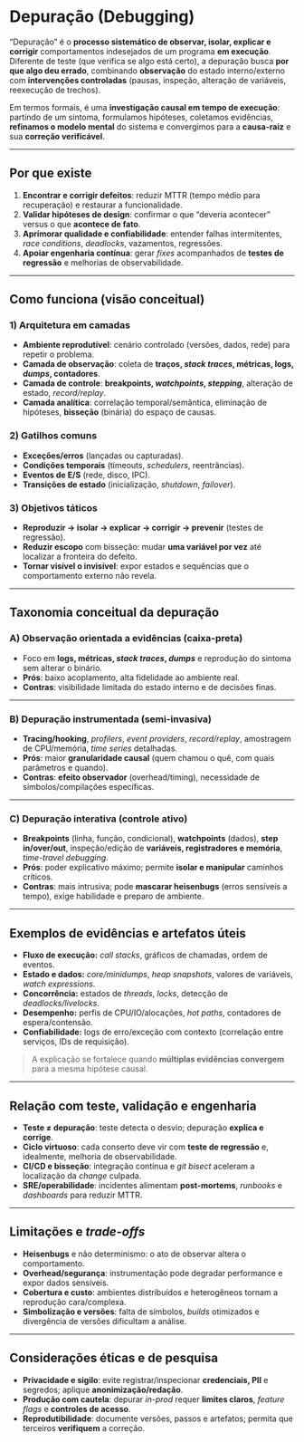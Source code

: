 # Depuração (Debugging)

“Depuração” é o **processo sistemático de observar, isolar, explicar e corrigir** comportamentos indesejados de um programa **em execução**. Diferente de teste (que verifica se algo está certo), a depuração busca **por que algo deu errado**, combinando **observação** do estado interno/externo com **intervenções controladas** (pausas, inspeção, alteração de variáveis, reexecução de trechos).

Em termos formais, é uma **investigação causal em tempo de execução**: partindo de um sintoma, formulamos hipóteses, coletamos evidências, **refinamos o modelo mental** do sistema e convergimos para a **causa-raiz** e sua **correção verificável**.

---

## Por que existe

1. **Encontrar e corrigir defeitos**: reduzir MTTR (tempo médio para recuperação) e restaurar a funcionalidade.
2. **Validar hipóteses de design**: confirmar o que “deveria acontecer” versus o que **acontece de fato**.
3. **Aprimorar qualidade e confiabilidade**: entender falhas intermitentes, *race conditions*, *deadlocks*, vazamentos, regressões.
4. **Apoiar engenharia contínua**: gerar *fixes* acompanhados de **testes de regressão** e melhorias de observabilidade.

---

## Como funciona (visão conceitual)

### 1) Arquitetura em camadas

* **Ambiente reprodutível**: cenário controlado (versões, dados, rede) para repetir o problema.
* **Camada de observação**: coleta de **traços, *stack traces*, métricas, logs, *dumps*, contadores**.
* **Camada de controle**: **breakpoints, *watchpoints*, *stepping***, alteração de estado, *record/replay*.
* **Camada analítica**: correlação temporal/semântica, eliminação de hipóteses, **bisseção** (binária) do espaço de causas.

### 2) Gatilhos comuns

* **Exceções/erros** (lançadas ou capturadas).
* **Condições temporais** (timeouts, *schedulers*, reentrâncias).
* **Eventos de E/S** (rede, disco, IPC).
* **Transições de estado** (inicialização, *shutdown*, *failover*).

### 3) Objetivos táticos

* **Reproduzir → isolar → explicar → corrigir → prevenir** (testes de regressão).
* **Reduzir escopo** com bisseção: mudar **uma variável por vez** até localizar a fronteira do defeito.
* **Tornar visível o invisível**: expor estados e sequências que o comportamento externo não revela.

---

## Taxonomia conceitual da depuração

### A) Observação orientada a evidências (caixa-preta)

* Foco em **logs, métricas, *stack traces*, *dumps*** e reprodução do sintoma sem alterar o binário.
* **Prós**: baixo acoplamento, alta fidelidade ao ambiente real.
* **Contras**: visibilidade limitada do estado interno e de decisões finas.

---

### B) Depuração instrumentada (semi-invasiva)

* **Tracing/hooking**, *profilers*, *event providers*, *record/replay*, amostragem de CPU/memória, *time series* detalhadas.
* **Prós**: maior **granularidade causal** (quem chamou o quê, com quais parâmetros e quando).
* **Contras**: **efeito observador** (overhead/timing), necessidade de símbolos/compilações específicas.

---

### C) Depuração interativa (controle ativo)

* **Breakpoints** (linha, função, condicional), **watchpoints** (dados), **step in/over/out**, inspeção/edição de **variáveis, registradores e memória**, *time-travel debugging*.
* **Prós**: poder explicativo máximo; permite **isolar e manipular** caminhos críticos.
* **Contras**: mais intrusiva; pode **mascarar heisenbugs** (erros sensíveis a tempo), exige habilidade e preparo de ambiente.

---

## Exemplos de **evidências** e artefatos úteis

* **Fluxo de execução:** *call stacks*, gráficos de chamadas, ordem de eventos.
* **Estado e dados:** *core/minidumps*, *heap snapshots*, valores de variáveis, *watch expressions*.
* **Concorrência:** estados de *threads*, *locks*, detecção de *deadlocks/livelocks*.
* **Desempenho:** perfis de CPU/IO/alocações, *hot paths*, contadores de espera/contensão.
* **Confiabilidade:** logs de erro/exceção com contexto (correlação entre serviços, IDs de requisição).

> A explicação se fortalece quando **múltiplas evidências convergem** para a mesma hipótese causal.

---

## Relação com teste, validação e engenharia

* **Teste ≠ depuração**: teste detecta o desvio; depuração **explica e corrige**.
* **Ciclo virtuoso**: cada conserto deve vir com **teste de regressão** e, idealmente, melhoria de observabilidade.
* **CI/CD e bisseção**: integração contínua e *git bisect* aceleram a localização da *change* culpada.
* **SRE/operabilidade**: incidentes alimentam **post-mortems**, *runbooks* e *dashboards* para reduzir MTTR.

---

## Limitações e *trade-offs*

* **Heisenbugs** e não determinismo: o ato de observar altera o comportamento.
* **Overhead/segurança**: instrumentação pode degradar performance e expor dados sensíveis.
* **Cobertura e custo**: ambientes distribuídos e heterogêneos tornam a reprodução cara/complexa.
* **Simbolização e versões**: falta de símbolos, *builds* otimizados e divergência de versões dificultam a análise.

---

## Considerações éticas e de pesquisa

* **Privacidade e sigilo**: evite registrar/inspecionar **credenciais, PII** e segredos; aplique **anonimização/redação**.
* **Produção com cautela**: depurar *in-prod* requer **limites claros**, *feature flags* e **controles de acesso**.
* **Reprodutibilidade**: documente versões, passos e artefatos; permita que terceiros **verifiquem** a correção.
